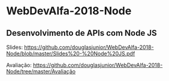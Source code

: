 # WebDevAlfa-2018-Node

## Desenvolvimento de APIs com Node JS

Slides: https://github.com/douglasjunior/WebDevAlfa-2018-Node/blob/master/Slides%20-%20Node%20JS.pdf

Avaliação: https://github.com/douglasjunior/WebDevAlfa-2018-Node/tree/master/Avaliação
